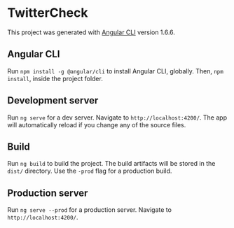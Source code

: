# TwitterCheck

This project was generated with [Angular CLI](https://github.com/angular/angular-cli) version 1.6.6.

## Angular CLI

Run `npm install -g @angular/cli` to install Angular CLI, globally. Then, `npm install`, inside the project folder.

## Development server

Run `ng serve` for a dev server. Navigate to `http://localhost:4200/`. The app will automatically reload if you change any of the source files.

## Build

Run `ng build` to build the project. The build artifacts will be stored in the `dist/` directory. Use the `-prod` flag for a production build.

## Production server

Run `ng serve --prod` for a production server. Navigate to `http://localhost:4200/`.